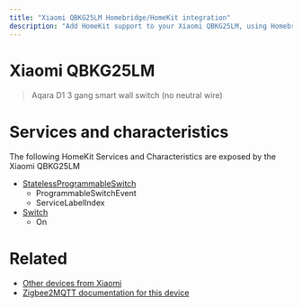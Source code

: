 ```yaml
---
title: "Xiaomi QBKG25LM Homebridge/HomeKit integration"
description: "Add HomeKit support to your Xiaomi QBKG25LM, using Homebridge, Zigbee2MQTT and homebridge-z2m."
---
```

<!---
This file has been GENERATED using src/docgen/docgen.ts
DO NOT EDIT THIS FILE MANUALLY!
-->
# Xiaomi QBKG25LM
> Aqara D1 3 gang smart wall switch (no neutral wire)


# Services and characteristics
The following HomeKit Services and Characteristics are exposed by
the Xiaomi QBKG25LM

* [StatelessProgrammableSwitch](../../action.md)
  * ProgrammableSwitchEvent
  * ServiceLabelIndex
* [Switch](../../switch.md)
  * On


# Related
* [Other devices from Xiaomi](../index.md#xiaomi)
* [Zigbee2MQTT documentation for this device](https://www.zigbee2mqtt.io/devices/QBKG25LM.html)